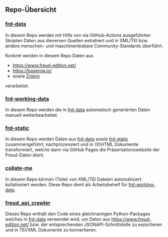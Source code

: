 ## Repo-Übersicht

### [frd-data](https://github.com/freud-digital/frd-data)

In diesem Repo werden mit Hilfe von via GitHub-Actions ausgeführten Skripten Daten aus dieversen Quellen extrahiert und in XML/TEI bzw. andere menschen- und maschinenlesbare Community-Standards überführt.

Konkret werden in diesem Repo Daten aus
* https://www.freud-edition.net/
* https://baserow.io/ 
* sowie [Zotero](https://www.zotero.org/groups/4690432/sigmund-freud/library)

verarbeitet. 

### [frd-working-data](https://github.com/freud-digital/frd-working-data)

In diesem Repo werden die in [frd-data](https://github.com/freud-digital/frd-data) automatisch generierten Daten manuell weiterbearbeitet. 

### [frd-static](https://github.com/freud-digital/frd-static)

In diesem Repo werden Daten aus [frd-data](https://github.com/freud-digital/frd-data) sowie [frd-static](https://github.com/freud-digital/frd-static) zusammengeführt, nachprozessiert und in (X)HTML Dokumente transformiert, welche dann via GitHub Pages die Präsentationswebsite der Freud-Daten dient.

### [collate-me](https://github.com/freud-digital/collate-me)

In diesem Repo können (Teile) von XML/TEI Dateien automatisiert kollationiert werden. Diese Repo dient als Arbeitsbehelf für [frd-working-data](https://github.com/freud-digital/frd-working-data).


### [freud_api_crawler](https://github.com/freud-digital/freud_api_crawler)

Dieses Repo enthält den Code eines gleichnamigen Python-Packages welches in [frd-data](https://github.com/freud-digital/frd-data) verwendet wird, um Daten aus https://www.freud-edition.net/ bzw. der entsprechenden JSONAPI-Schnittstelle zu exportieren und in TEI/XML Dokumente zu konvertieren.

